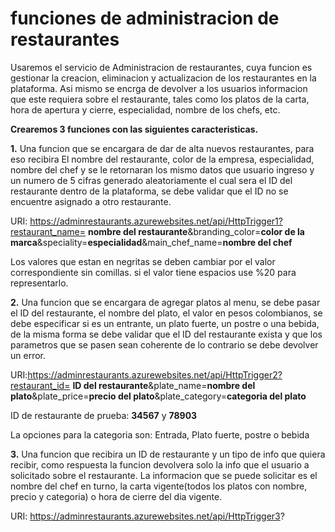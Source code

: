 # funciones de administracion de restaurantes
Usaremos el servicio de Administracion de restaurantes, cuya funcion es gestionar la creacion, eliminacion y actualizacion de los restaurantes en la plataforma. Asi mismo se encrga de devolver a los usuarios informacion que este requiera sobre el restaurante, tales como los platos de la carta, hora de apertura y cierre, especialidad, nombre de los chefs, etc.

**Crearemos 3 funciones con las siguientes caracteristicas.**

**1.** Una funcion que se encargara de dar de alta nuevos restaurantes, para eso recibira El nombre del restaurante, color de la empresa, especialidad, nombre del chef y se le retornaran los mismo datos que usuario ingreso y un numero de 5 cifras generado aleatoriamente el cual sera el ID del restaurante dentro de la plataforma, se debe validar que el ID no se encuentre asignado a otro restaurante.

URI: https://adminrestaurants.azurewebsites.net/api/HttpTrigger1?restaurant_name= **nombre del restaurante**&branding_color=**color de la marca**&speciality=**especialidad**&main_chef_name=**nombre del chef**

Los valores que estan en negritas se deben cambiar por el valor correspondiente sin comillas. si el valor tiene espacios use %20 para representarlo.

**2.** Una funcion que se encargara de agregar platos al menu, se debe pasar el ID del restaurante, el nombre del plato, el valor en pesos colombianos, se debe especificar si es un entrante, un plato fuerte, un postre o una bebida, de la misma forma se debe validar que el ID del restaurante exista y que los parametros que se pasen sean coherente de lo contrario se debe devolver un error.

URI:https://adminrestaurants.azurewebsites.net/api/HttpTrigger2?restaurant_id= **ID del restaurante**&plate_name=**nombre del plato**&plate_price=**precio del plato**&plate_category=**categoria del plato**

ID de restaurante de prueba: **34567** y **78903**

La opciones para la categoria son: Entrada, Plato fuerte, postre o bebida

**3.** Una funcion que recibira un ID de restaurante y un tipo de info que quiera recibir, como respuesta la funcion devolvera solo la info que el usuario a solicitado sobre el restaurante. La informacion que se puede solicitar es el nombre del chef en turno, la carta vigente(todos los platos con nombre, precio y categoria) o hora de cierre del dia vigente.

URI: https://adminrestaurants.azurewebsites.net/api/HttpTrigger3?
